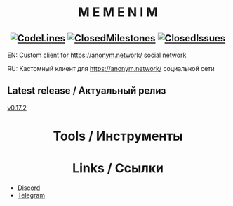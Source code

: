 # <div align="center">**M E M E N I M**</div>

## <div align="center">[![CodeLines](https://tokei.rs/b1/github/MEMENIM-Project/Memenim?category=code)](https://github.com/MEMENIM-Project/Memenim) [![ClosedMilestones](https://img.shields.io/github/milestones/closed/MEMENIM-Project/Memenim?style=flat)](https://github.com/MEMENIM-Project/Memenim/milestones?state=closed) [![ClosedIssues](https://img.shields.io/github/issues-closed/MEMENIM-Project/Memenim?style=flat)](https://github.com/MEMENIM-Project/Memenim/issues?q=is%3Aissue+is%3Aclosed)</div>


EN: Custom client for https://anonym.network/ social network

RU: Кастомный клиент для https://anonym.network/ социальной сети


## Latest release / Актуальный релиз

[v0.17.2](https://github.com/MEMENIM-Project/Memenim/releases/tag/v0.17.2)


# <div align="center">**Tools / Инструменты**</div>


# <div align="center">**Links / Ссылки**</div>

- [Discord](https://discord.gg/yhATVBWxZG)
- [Telegram](https://t.me/joinchat/Vf9B3XM5SM-zUbkf)


